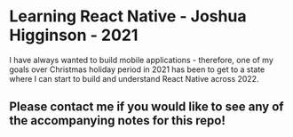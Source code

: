 # Learning React Native - Joshua Higginson - 2021

I have always wanted to build mobile applications - therefore, one of my goals over Christmas holiday period in 2021 has been to get to a state where I can start to build and understand React Native across 2022.

## Please contact me if you would like to see any of the accompanying notes for this repo!